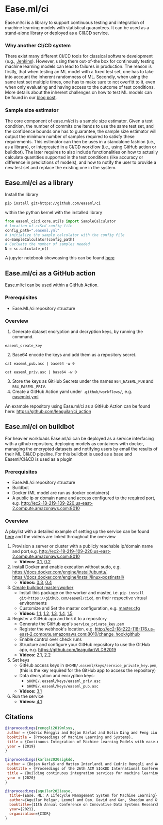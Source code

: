 # Ease.ml/ci

Ease.ml/ci is a library to support continuous testing and integration of machine learning models with statistical guarantees. It can be used as a stand-alone library or deployed as a CI&CD service.

### Why another CI/CD system

There exist many different CI/CD tools for classical software development (e.g., [Jenkins](https://www.jenkins.io/)). However, using them out-of-the box for continously testing machine learning models can lead to failures in production. The reason is firstly, that when testing an ML model with a fixed test set, one has to take into account the inherent randomness of ML. Secondly, when using the same test set multiple times, one has to make sure to not overfitt to it, even when only evaluating and having access to the outcome of test conditions. More details about the inherent challenges on how to test ML models can be found in our [blog post](https://ds3lab.ghost.io/ci/).

### Sample size estimator

The core component of ease.ml/ci is a sample size estimator. Given a test condition, the number of commits one itends to use the same test set, and the confidence bounds one has to guarantee, the sample size estimator will output the minimum number of samples required to satisfy these requirements.
This estimator can then be uses in a standalone fashion (i.e., as a library), or integreated in a CI/CD workflow (i.e., using GitHub action or buildbot). The later requires to also include functionalities on how to actually calculate quantities supported in the test conditions (like accuracy or difference in predictions of models), and how to notify the user to provide a new test set and replace the existing one in the system.

## Ease.ml/ci as a library

Install the library
```commandline
pip install git+https://github.com/easeml/ci
```

within the python kernel with the installed library
```python
from easeml_cicd.core.utils import SampleCalculator
# location of ci&cd config file
config_path=".easeml.yml"
# initialize the sample calculator with the config file
sc=SampleCalculator(config_path)
# Cacluate the number of samples needed
N = sc.calculate_n()
```
A jupyter notebook showcasing this can be found [here](notebooks/SimpleSampleCalculation.ipynb)

## Ease.ml/ci as a GitHub action
Ease.ml/ci can be used within a GitHub Action.
### Prerequisites
- Ease.ML/ci repository structure
### Overview
1. Generate dataset encryption and decryption keys, by running the command.
```commandline
easeml_create_key
```
2. Base64 encode the keys and add them as a repository secret.
```commandline
cat easeml_pub.asc | base64 -w 0
```
```commandline
cat easeml_priv.asc | base64 -w 0
```
3. Store the keys as GitHub Secrets under the names `B64_EASEML_PUB` and `B64_EASEML_PRIV`.
4. Create a GitHub Action yaml under `.github/workflows/`, e.g. [easemlci.yml](example_github_action/easemlci.yml)

An example repository using Ease.ml/ci as a GitHub Action can be found here: https://github.com/leaguilar/ci_action

## Ease.ml/ci on buildbot

For heavier workloads Ease.ml/ci can be deployed as a service interfacing with a github repository, 
deploying models as containers with docker, managing the encrypted datasets and notifying users by email 
the results of their ML CI&CD pipeline. For this buildbot is used as a base and Easeml/CI&CD is used as a plugin 

### Prerequisites
- Ease.ML/ci repository structure
- Buildbot
- Docker (ML model are run as docker containers)
- A public ip or domain name and access configured to the required port, e.g. http://ec2-18-219-109-220.us-east-2.compute.amazonaws.com:8010


### Overview

A playlist with a detailed example of setting up the service can be found [here](https://www.youtube.com/playlist?list=PLxziVpXjhWYhHFyM3qPRbJPpHTnn2TI0m) and the videos are linked throughout the overview

1. Provision a server or cluster with a publicly reachable ip/domain name and port,e.g. http://ec2-18-219-109-220.us-east-2.compute.amazonaws.com:8010
   - **Videos:** [0.1](https://www.youtube.com/watch?v=iwB4yar9m_o&list=PLxziVpXjhWYhHFyM3qPRbJPpHTnn2TI0m&index=1), [0.2](https://www.youtube.com/watch?v=KSWz4-YUJ3I&list=PLxziVpXjhWYhHFyM3qPRbJPpHTnn2TI0m&index=2)
2. Install Docker and enable execution without sudo, e.g. https://docs.docker.com/engine/install/ubuntu/, https://docs.docker.com/engine/install/linux-postinstall/
   - **Videos:** [0.3](https://www.youtube.com/watch?v=FDOnDFG-XUo&list=PLxziVpXjhWYhHFyM3qPRbJPpHTnn2TI0m&index=3), [0.4](https://www.youtube.com/watch?v=kow6YYae6HI&list=PLxziVpXjhWYhHFyM3qPRbJPpHTnn2TI0m&index=4)
3. [Create buildbot master/worker](https://docs.buildbot.net/current/tutorial/firstrun.html#creating-a-master)
   - Install this package on the worker and master, i.e. `pip install git+https://github.com/easeml/cicd`, on their respective virtual environments
   - Customize and Set the master configuration, e.g. [master.cfg](example_master_cfg/master.cfg)
   - **Videos:** [1.1](https://www.youtube.com/watch?v=Nz688aDBE5A&list=PLxziVpXjhWYhHFyM3qPRbJPpHTnn2TI0m&index=5), [1.2](https://www.youtube.com/watch?v=tX1UjOnPGw4&list=PLxziVpXjhWYhHFyM3qPRbJPpHTnn2TI0m&index=6), [1.3](https://www.youtube.com/watch?v=ujg3oIEgBgs&list=PLxziVpXjhWYhHFyM3qPRbJPpHTnn2TI0m&index=7), [1.4](https://www.youtube.com/watch?v=4k-NPsWwFX8&list=PLxziVpXjhWYhHFyM3qPRbJPpHTnn2TI0m&index=8), [1.5](https://www.youtube.com/watch?v=HeKyNSi3UAE&list=PLxziVpXjhWYhHFyM3qPRbJPpHTnn2TI0m&index=9)
4. Register a GitHub app and link it to a repository
   - Generate the GitHub app's `service_private_key.pem`
   - Register the webhook's location, e.g. http://ec2-18-222-118-176.us-east-2.compute.amazonaws.com:8010/change_hook/github
   - Enable control over check runs
   - Structure and configure your GitHub repository to use the GitHub app, e.g. https://github.com/leaguilar/VLDB2019
   - **Videos:** [2.1](https://www.youtube.com/watch?v=ZFjZf2QCFpc&list=PLxziVpXjhWYhHFyM3qPRbJPpHTnn2TI0m&index=10), [2.2](https://www.youtube.com/watch?v=7x5TrE79ins&list=PLxziVpXjhWYhHFyM3qPRbJPpHTnn2TI0m&index=11) 
6. Set keys
   - GitHub access keys in `$HOME/.easeml/keys/service_private_key.pem`, (this is the key required for the GitHub app to access the repository)
   - Data decryption and encryption keys:
     - `$HOME/.easeml/keys/easeml_priv.asc`
     - `$HOME/.easeml/keys/easeml_pub.asc`
   - **Videos:** [3.1](https://www.youtube.com/watch?v=0r7qofwYG38&list=PLxziVpXjhWYhHFyM3qPRbJPpHTnn2TI0m&index=12)  
7. Run the service
   - **Videos:** [4.1](https://www.youtube.com/watch?v=eEYc_0nBysA&list=PLxziVpXjhWYhHFyM3qPRbJPpHTnn2TI0m&index=13)

## Citations

```bibtex
@inproceedings{renggli2019mlsys,
 author = {Cedric Renggli and Bojan Karlaš and Bolin Ding and Feng Liu and Kevin Schawinski and Wentao Wu and Ce Zhang},
 booktitle = {Proceedings of Machine Learning and Systems},
 title = {Continuous Integration of Machine Learning Models with ease.ml/ci: A Rigorous Yet Practical Treatment},
 year = {2019}
}

@inproceedings{karlas2020sigkdd,
 author = {Bojan Karlaš and Matteo Interlandi and Cedric Renggli and Wentao Wu and Ce Zhang and Deepak Mukunthu Iyappan Babu and Jordan Edwards and Chris Lauren and Andy Xu and Markus Weimer},
 booktitle = {Proceedings of the 26th ACM SIGKDD International Conference on Knowledge Discovery & Data Mining},
 title = {Building continuous integration services for machine learning},
 year = {2020}
}

@inproceedings{aguilar2021ease,
  title={Ease. ML: A Lifecycle Management System for Machine Learning},
  author={Aguilar Melgar, Leonel and Dao, David and Gan, Shaoduo and G{\"u}rel, Nezihe M and Hollenstein, Nora and Jiang, Jiawei and Karla{\v{s}}, Bojan and Lemmin, Thomas and Li, Tian and Li, Yang and others},
  booktitle={11th Annual Conference on Innovative Data Systems Research (CIDR 2021)(virtual)},
  year={2021},
  organization={CIDR}
}
```
